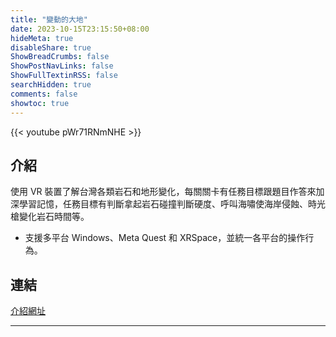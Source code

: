 ```yaml
---
title: "變動的大地"
date: 2023-10-15T23:15:50+08:00
hideMeta: true
disableShare: true
ShowBreadCrumbs: false
ShowPostNavLinks: false
ShowFullTextinRSS: false 
searchHidden: true
comments: false
showtoc: true
---
```


{{< youtube pWr71RNmNHE >}}

## 介紹

使用 VR 裝置了解台灣各類岩⽯和地形變化，每關關卡有任務目標跟題目作答來加深學習記憶，任務目標有判斷拿起岩石碰撞判斷硬度、呼叫海嘯使海岸侵蝕、時光槍變化岩石時間等。

* 支援多平台 Windows、Meta Quest 和 XRSpace，並統一各平台的操作行為。

## 連結

[介紹網址][mainUrl]

----------
[mainUrl]:https://moevrar.tku.edu.tw/material_detail.cshtml?id=145
